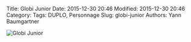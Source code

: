 Title: Globi Junior
Date: 2015-12-30 20:46
Modified: 2015-12-30 20:46
Category:
Tags: DUPLO, Personnage
Slug: globi-junior
Authors: Yann Baumgartner

![Globi Junior][globi-junior]

[globi-junior]: {filename}/images/globi-junior.jpg  "Globi Junior"
